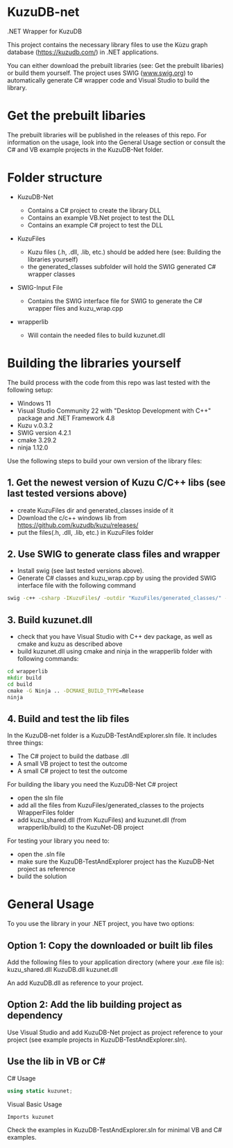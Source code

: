 # KuzuDB-net
.NET Wrapper for KuzuDB

This project contains the necessary library files to use the Kùzu graph database (https://kuzudb.com/) in .NET applications.

You can either download the prebuilt libraries (see: Get the prebuilt libaries) or build them yourself. The project uses SWIG (www.swig.org) to automatically generate C# wrapper code and Visual Studio to build the library.

# Get the prebuilt libaries

The prebuilt libraries will be published in the releases of this repo. For information on the usage, look into the General Usage section or consult the C# and VB example projects in the KuzuDB-Net folder.

# Folder structure

- KuzuDB-Net
    - Contains a C# project to create the library DLL
    - Contains an example VB.Net project to test the DLL
    - Contains an example C# project to test the DLL

- KuzuFiles
    - Kuzu files (.h, .dll, .lib, etc.) should be added here (see: Building the libraries yourself)
    - the generated_classes subfolder will hold the SWIG generated C# wrapper classes

- SWIG-Input File
    - Contains the SWIG interface file for SWIG to generate the C# wrapper files and kuzu_wrap.cpp

- wrapperlib
    - Will contain the needed files to build kuzunet.dll

# Building the libraries yourself

The build process with the code from this repo was last tested with the following setup:
- Windows 11
- Visual Studio Community 22 with "Desktop Development with C++" package and .NET Framework 4.8
- Kuzu v.0.3.2
- SWIG version 4.2.1
- cmake 3.29.2
- ninja 1.12.0

Use the following steps to build your own version of the library files:

## 1. Get the newest version of Kuzu C/C++ libs (see last tested versions above)
- create KuzuFiles dir and generated_classes inside of it
- Download the c/c++ windows lib from https://github.com/kuzudb/kuzu/releases/
- put the files(.h, .dll, .lib, etc.) in KuzuFiles folder

## 2. Use SWIG to generate class files and wrapper
- Install swig (see last tested versions above).
- Generate C# classes and kuzu_wrap.cpp by using the provided SWIG interface file with the following command

```cmd
swig -c++ -csharp -IKuzuFiles/ -outdir "KuzuFiles/generated_classes/" -o wrapperlib/kuzu_wrap.cpp SWIG-InputFile/kuzu.i
```

## 3. Build kuzunet.dll
- check that you have Visual Studio with C++ dev package, as well as cmake and kuzu as described above
- build kuzunet.dll using cmake and ninja in the wrapperlib folder with following commands:

```cmd
cd wrapperlib
mkdir build
cd build
cmake -G Ninja .. -DCMAKE_BUILD_TYPE=Release
ninja
```

## 4. Build and test the lib files
In the KuzuDB-net folder is a KuzuDB-TestAndExplorer.sln file. It includes three things:
- The C# project to build the datbase .dll
- A small VB project to test the outcome
- A small C# project to test the outcome

For building the libary you need the KuzuDB-Net C# project
- open the sln file
- add all the files from KuzuFiles/generated_classes to the projects WrapperFiles folder
- add kuzu_shared.dll (from KuzuFiles) and kuzunet.dll (from wrapperlib/build) to the KuzuNet-DB project

For testing your library you need to:
- open the .sln file
- make sure the KuzuDB-TestAndExplorer project has the KuzuDB-Net project as reference
- build the solution

# General Usage

To you use the library in your .NET project, you have two options:

## Option 1: Copy the downloaded or built lib files

Add the following files to your application directory (where your .exe file is):
kuzu_shared.dll
KuzuDB.dll
kuzunet.dll

An add KuzuDB.dll as reference to your project.

## Option 2: Add the lib building project as dependency

Use Visual Studio and add KuzuDB-Net project as project reference to your project (see example projects in KuzuDB-TestAndExplorer.sln).

## Use the lib in VB or C#

C# Usage
```C#
using static kuzunet;
```

Visual Basic Usage
```VB
Imports kuzunet
```
Check the examples in KuzuDB-TestAndExplorer.sln for minimal VB and C# examples.
